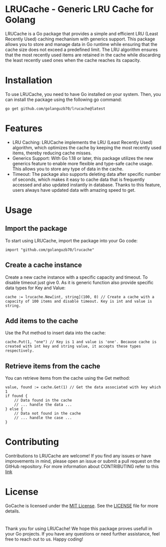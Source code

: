 # LRUCache - Generic LRU Cache for Golang
LRUCache is a Go package that provides a simple and efficient LRU (Least Recently Used) caching mechanism with generics support. This package allows you to store and manage data in Go runtime while ensuring that the cache size does not exceed a predefined limit. The LRU algorithm ensures that the most recently used items are retained in the cache while discarding the least recently used ones when the cache reaches its capacity.

# Installation
To use LRUCache, you need to have Go installed on your system. Then, you can install the package using the following go command:
```
go get github.com/golanguzb70/lrucache@latest
```

# Features
* LRU Caching: LRUCache implements the LRU (Least Recently Used) algorithm, which optimizes the cache by keeping the most recently used items, thereby reducing cache misses.
* Generics Support: With Go 1.18 or later, this package utilizes the new generics feature to enable more flexible and type-safe cache usage. This allows you to store any type of data in the cache.
* Timeout: The package also supports deleting data after specific number of seconds, which makes it easy to cache data that is frequently accessed and also updated instantly in database. Thanks to this feature, users always have updated data with amazing speed to get.

# Usage
## Import the package
To start using LRUCache, import the package into your Go code:
```
import "github.com/golanguzb70/lrucache"
```

## Create a cache instance
Create a new cache instance with a specific capacity and timeout. To disable timeout just give 0. As it is generic function also provide specific data types for Key and Value:
```
cache := lrucache.New[int, string](100, 0) // Create a cache with a capacity of 100 items and disable timeout. Key is int and value is string. 
```

## Add items to the cache
Use the Put method to insert data into the cache:
```
cache.Put(1, "one") // Key is 1 and value is 'one'. Because cache is created with int key and string value, it accepts these types respectively.
```

## Retrieve items from the cache
You can retrieve items from the cache using the Get method:
```
value, found := cache.Get(1) // Get the data associated with key which 1
if found {
    // Data found in the cache
    // ... handle the data ...
} else {
    // Data not found in the cache
    // ... handle the case ...
}
```
# Contributing
Contributions to LRUCache are welcome! If you find any issues or have improvements in mind, please open an issue or submit a pull request on the GitHub repository. For more information about CONTRIBUTING refer to this [link](https://github.com/golanguzb70/lrucache/blob/main/CONTRIBUTING.md)

# License
GoCache is licensed under the [MIT License](https://en.wikipedia.org/wiki/MIT_License). See the [LICENSE](https://github.com/golanguzb70/lrucache/blob/main/LICENSE) file for more details.

#
Thank you for using LRUCache! We hope this package proves usefull in your Go projects. If you have any questions or need further assistance, feel free to reach out to us. Happy coding!

